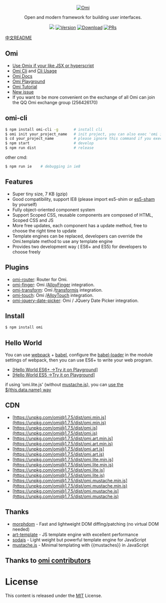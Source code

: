 ﻿<p align="center">
  <a href="##Omi"><img src="http://images2015.cnblogs.com/blog/105416/201701/105416-20170120114244046-622856943.png" alt="Omi"></a>
</p>
<p align="center">
Open and modern framework for building user interfaces.
</p>
<p align="center">
  <a href="https://travis-ci.org/AlloyTeam/omi"><img src="https://travis-ci.org/AlloyTeam/omi.svg"></a>
  <a href="https://www.npmjs.com/package/omi"><img src="https://img.shields.io/npm/v/omi.svg" alt="Version"></a>
  <a href="https://www.npmjs.com/package/omi"><img src="https://img.shields.io/npm/dm/omi.svg" alt="Download"></a>
  <a href="CONTRIBUTING.md"><img src="https://img.shields.io/badge/PRs-welcome-brightgreen.svg" alt="PRs"></a>
</p>

[中文README](README.zh-CN.md)

## Omi

* [Use Omix if your like JSX or hyperscript](https://github.com/AlloyTeam/omix) 
* [Omi Cli](https://github.com/AlloyTeam/omi-cli) and [Cli Usage](https://github.com/AlloyTeam/omi-cli#用户指南)
* [Omi Docs](https://github.com/AlloyTeam/omi/blob/master/tutorial/all.md)
* [Omi Playground](https://alloyteam.github.io/omi/example/playground/)
* [Omi Tutorial](https://github.com/AlloyTeam/omi/tree/master/tutorial)
* [New issue](https://github.com/AlloyTeam/omi/issues/new)
* If you want to be more convenient on the exchange of all Omi can join the QQ Omi exchange group (256426170)

## omi-cli

```bash
$ npm install omi-cli -g       # install cli
$ omi init your_project_name   # init project, you can also exec 'omi init' in an empty folder
$ cd your_project_name         # please ignore this command if you executed 'omi init' in an empty folder
$ npm start                    # develop
$ npm run dist                 # release
```

other cmd:

```bash
$ npm run ie    # debugging in ie8
```

## Features

* Super tiny size, 7 KB (gzip)
* Good compatibility, support IE8 (please import es5-shim or [es5-sham](//s.url.cn/qqun/xiaoqu/buluo/p/js/es5-sham-es5-sham.min.77c4325f.js) by yourself)
* Fully object-oriented component system
* Support Scoped CSS, reusable components are composed of HTML, Scoped CSS and JS
* More free updates, each component has a update method, free to choose the right time to update
* Template engines can be replaced, developers can override the Omi.template method to use any template engine
* Provides two development way ( ES6+ and ES5) for developers to choose freely

## Plugins

* [omi-router](https://github.com/AlloyTeam/omi/tree/master/plugins/omi-router): Router for Omi.
* [omi-finger](https://github.com/AlloyTeam/omi/tree/master/plugins/omi-finger): Omi /[AlloyFinger](https://github.com/AlloyTeam/AlloyFinger) integration.
* [omi-transform](https://github.com/AlloyTeam/omi/tree/master/plugins/omi-transform): Omi /[transformjs](https://alloyteam.github.io/AlloyTouch/transformjs/) integration.
* [omi-touch](https://github.com/AlloyTeam/omi/tree/master/plugins/omi-touch): Omi /[AlloyTouch](https://github.com/AlloyTeam/AlloyTouch) integration.
* [omi-jquery-date-picker](https://github.com/AlloyTeam/omi/tree/master/plugins/omi-jquery-date-picker): Omi / JQuery Date Picker integration.

## Install

```bash
$ npm install omi
```

## Hello World

You can use [webpack](https://webpack.github.io/) + [babel](http://babeljs.io/), configure the [babel-loader](https://github.com/babel/babel-loader) in  the module settings of webpack, then you can use ES6+ to write your web program.

* [[Hello World ES6+ ->Try it on Playground]](http://alloyteam.github.io/omi/website/redirect.html?type=hello_nest)
* [[Hello World ES5  ->Try it on Playground]](http://alloyteam.github.io/omi/website/redirect.html?type=hello_es5)

if using 'omi.lite.js' (without [mustache.js](https://github.com/janl/mustache.js)), you can [use the ${this.data.name} way](http://alloyteam.github.io/omi/website/redirect.html?type=without_tpl)

## CDN

* [https://unpkg.com/omi@1.7.5/dist/omi.min.js](https://unpkg.com/omi@1.7.5/dist/omi.min.js)
* [https://unpkg.com/omi@1.7.5/dist/omi.js](https://unpkg.com/omi@1.7.5/dist/omi.js)
* [https://unpkg.com/omi@1.7.5/dist/omi.art.min.js](https://unpkg.com/omi@1.7.5/dist/omi.art.min.js)
* [https://unpkg.com/omi@1.7.5/dist/omi.art.js](https://unpkg.com/omi@1.7.5/dist/omi.art.js)
* [https://unpkg.com/omi@1.7.5/dist/omi.lite.min.js](https://unpkg.com/omi@1.7.5/dist/omi.lite.min.js)
* [https://unpkg.com/omi@1.7.5/dist/omi.lite.js](https://unpkg.com/omi@1.7.5/dist/omi.lite.js)
* [https://unpkg.com/omi@1.7.5/dist/omi.mustache.min.js](https://unpkg.com/omi@1.7.5/dist/omi.mustache.min.js)
* [https://unpkg.com/omi@1.7.5/dist/omi.mustache.js](https://unpkg.com/omi@1.7.5/dist/omi.mustache.js)

## Thanks

* [morphdom](https://github.com/patrick-steele-idem/morphdom) - Fast and lightweight DOM diffing/patching (no virtual DOM needed)
* [art-template](https://github.com/aui/art-template) - JS template engine with excellent performance
* [sodajs](https://github.com/AlloyTeam/sodajs) - Light weight but powerful template engine for JavaScript
* [mustache.js](https://github.com/janl/mustache.js) - Minimal templating with {{mustaches}} in JavaScript

## Thanks to [omi contributors](https://github.com/AlloyTeam/omi/graphs/contributors)

# License
This content is released under the [MIT](http://opensource.org/licenses/MIT) License.
